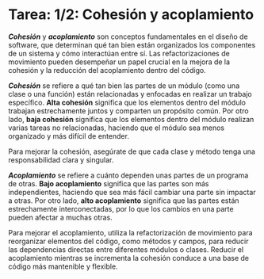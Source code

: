 # Tarea: 1/2: Cohesión y acoplamiento

_**Cohesión**_ y _**acoplamiento**_ son conceptos fundamentales en el diseño de software, que determinan qué tan bien están organizados los componentes de un sistema y cómo interactúan entre sí. Las refactorizaciones de movimiento pueden desempeñar un papel crucial en la mejora de la cohesión y la reducción del acoplamiento dentro del código.

**_Cohesión_** se refiere a qué tan bien las partes de un módulo (como una clase o una función) están relacionadas y enfocadas en realizar un trabajo específico.
**Alta cohesión** significa que los elementos dentro del módulo trabajan estrechamente juntos y comparten un propósito común. Por otro lado, **baja cohesión** significa que los elementos dentro del módulo realizan varias tareas no relacionadas, haciendo que el módulo sea menos organizado y más difícil de entender.

Para mejorar la cohesión, asegúrate de que cada clase y método tenga una responsabilidad clara y singular.

_**Acoplamiento**_ se refiere a cuánto dependen unas partes de un programa de otras.
**Bajo acoplamiento** significa que las partes son más independientes, haciendo que sea más fácil cambiar una parte sin impactar a otras. Por otro lado, **alto acoplamiento** significa que las partes están estrechamente interconectadas, por lo que los cambios en una parte pueden afectar a muchas otras.

Para mejorar el acoplamiento, utiliza la refactorización de movimiento para reorganizar elementos del código, como métodos y campos, para reducir las dependencias directas entre diferentes módulos o clases.
Reducir el acoplamiento mientras se incrementa la cohesión conduce a una base de código más mantenible y flexible.